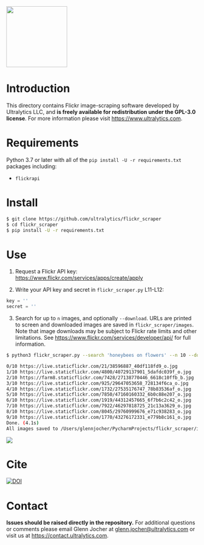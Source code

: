  <img src="https://storage.googleapis.com/ultralytics/logo/logoname1000.png" width="160">

# Introduction

This directory contains Flickr image-scraping software developed by Ultralytics LLC, and **is freely available for redistribution under the GPL-3.0 license**. For more information please visit https://www.ultralytics.com.

# Requirements

Python 3.7 or later with all of the `pip install -U -r requirements.txt` packages including:
- `flickrapi`

# Install
```bash
$ git clone https://github.com/ultralytics/flickr_scraper
$ cd flickr_scraper
$ pip install -U -r requirements.txt
```

# Use

1. Request a Flickr API key: https://www.flickr.com/services/apps/create/apply

2. Write your API key and secret in `flickr_scraper.py` L11-L12:
```python
key = ''
secret = ''
```

3. Search for up to `n` images, and optionally `--download`. URLs are printed to screen and downloaded images are saved in `flickr_scraper/images`. Note that image downloads may be subject to Flickr rate limits and other limitations. See https://www.flickr.com/services/developer/api/ for full information.

```bash
$ python3 flickr_scraper.py --search 'honeybees on flowers' --n 10 --download

0/10 https://live.staticflickr.com/21/38596887_40df118fd9_o.jpg
1/10 https://live.staticflickr.com/4800/40729137901_5dafdc039f_o.jpg
2/10 https://farm8.staticflickr.com/7428/27138770446_6618c10ffb_b.jpg
3/10 https://live.staticflickr.com/925/29647053658_728134f6ca_o.jpg
4/10 https://live.staticflickr.com/1732/27535176747_78b83536af_o.jpg
5/10 https://live.staticflickr.com/7850/47160160332_6b0c88e207_o.jpg
6/10 https://live.staticflickr.com/1919/44312457665_6f7b6c2c42_o.jpg
7/10 https://live.staticflickr.com/7922/46297818725_21c13a3629_o.jpg
8/10 https://live.staticflickr.com/8045/29760999676_e71c938283_o.jpg
9/10 https://live.staticflickr.com/1770/43276172331_e779b8c161_o.jpg
Done. (4.1s)
All images saved to /Users/glennjocher/PycharmProjects/flickr_scraper/images/honeybees_on_flowers/
```
<img src="https://user-images.githubusercontent.com/26833433/75074332-4792c600-54b0-11ea-8c98-22acf58ba8e7.jpg" width="">

# Cite

[![DOI](https://zenodo.org/badge/242235660.svg)](https://zenodo.org/badge/latestdoi/242235660)

# Contact

**Issues should be raised directly in the repository.** For additional questions or comments please email Glenn Jocher at glenn.jocher@ultralytics.com or visit us at https://contact.ultralytics.com.
